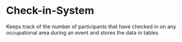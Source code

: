 # Check-in-System
Keeps track of the number of participants that have checked in on any occupational area during an event and stores the data in tables
